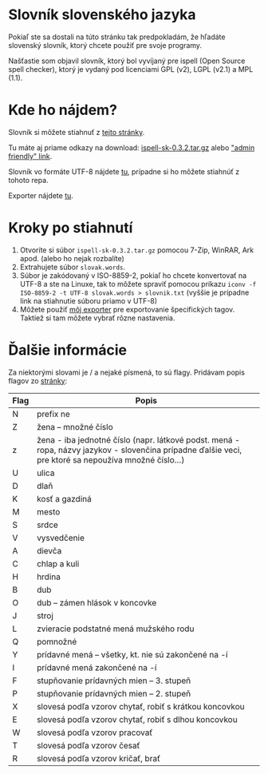 # Slovník slovenského jazyka
Pokiaľ ste sa dostali na túto stránku tak predpokladám, že hľadáte slovenský slovník, ktorý chcete použiť pre svoje programy.

Našťastie som objavil slovník, ktorý bol vyvíjaný pre ispell (Open Source spell checker), ktorý je vydaný pod licenciami GPL (v2), LGPL (v2.1) a MPL (1.1).

# Kde ho nájdem?
Slovník si môžete stiahnuť z [tejto stránky](https://sk-spell.sk.cx/ispell-sk).

Tu máte aj priame odkazy na download:
[ispell-sk-0.3.2.tar.gz](https://spell.linux.sk/file_download/19/ispell-sk-0.3.2.tar.gz&)
alebo
["admin friendly" link](https://sk-spell.sk.cx/files/ispell-sk-0.3.2.tar.gz).

Slovník vo formáte UTF-8 nájdete [tu](https://slovnik.brambora.sk/slovnik.txt), prípadne si ho môžete stiahnúť z tohoto repa.

Exporter nájdete [tu](https://slovnik.brambora.sk/).

# Kroky po stiahnutí
1. Otvoríte si súbor `ispell-sk-0.3.2.tar.gz` pomocou 7-Zip, WinRAR, Ark apod. (alebo ho nejak rozbalíte)
2. Extrahujete súbor `slovak.words`.
3. Súbor je zakódovaný v ISO-8859-2, pokiaľ ho chcete konvertovať na UTF-8 a ste na Linuxe, tak to môžete spraviť pomocou príkazu `iconv -f ISO-8859-2 -t UTF-8 slovak.words > slovnik.txt` (vyššie je prípadne link na stiahnutie súboru priamo v UTF-8)
4. Môžete použiť [môj exporter](https://slovnik.brambora.sk/) pre exportovanie špecifických tagov. Taktiež si tam môžete vybrať rôzne nastavenia.

# Ďalšie informácie
Za niektorými slovami je / a nejaké písmená, to sú flagy. Pridávam popis flagov zo [stránky](https://sk-spell.sk.cx/ispell-sk):

| Flag | Popis                                                                                                                                               |
|------|-----------------------------------------------------------------------------------------------------------------------------------------------------|
| N    | prefix ne                                                                                                                                           |
| Z    | žena – množné číslo                                                                                                                                 |
| z    | žena - iba jednotné číslo (napr. látkové podst. mená - ropa, názvy jazykov - slovenčina prípadne ďalšie veci, pre ktoré sa nepoužíva množné číslo…) |
| U    | ulica                                                                                                                                               |
| D    | dlaň                                                                                                                                                |
| K    | kosť a gazdiná                                                                                                                                      |
| M    | mesto                                                                                                                                               |
| S    | srdce                                                                                                                                               |
| V    | vysvedčenie                                                                                                                                         |
| A    | dievča                                                                                                                                              |
| C    | chlap a kuli                                                                                                                                        |
| H    | hrdina                                                                                                                                              |
| B    | dub                                                                                                                                                 |
| O    | dub – zámen hlások v koncovke                                                                                                                       |
| J    | stroj                                                                                                                                               |
| L    | zvieracie podstatné mená mužského rodu                                                                                                              |
| Q    | pomnožné                                                                                                                                            |
| Y    | prídavné mená – všetky, kt. nie sú zakončené na -í                                                                                                  |
| I    | prídavné mená zakončené na -í                                                                                                                       |
| F    | stupňovanie prídavných mien – 3. stupeň                                                                                                             |
| P    | stupňovanie prídavných mien – 2. stupeň                                                                                                             |
| X    | slovesá podľa vzorov chytať, robiť s krátkou koncovkou                                                                                              |
| E    | slovesá podľa vzorov chytať, robiť s dlhou koncovkou                                                                                                |
| W    | slovesá podľa vzorov pracovať                                                                                                                       |
| T    | slovesá podľa vzorov česať                                                                                                                          |
| R    | slovesá podľa vzorov kričať, brať                                                                                                                   |
